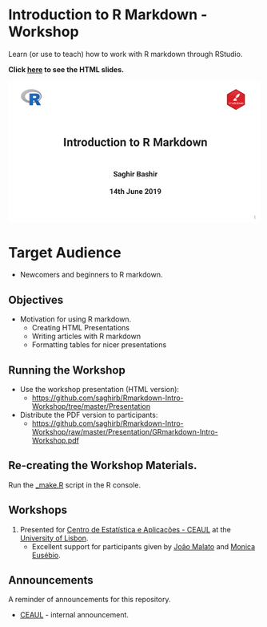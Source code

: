 # Introduction to R Markdown - Workshop

Learn (or use to teach) how to work with R markdown through RStudio.

**Click [here](https://saghirb.github.io/shared/Rmarkdown-Intro-Workshop.html) 
to see the HTML slides.**

[![Title Slide](Presentation/images/Rmarkdown-Intro-Workshop-Title-Slide.png)](https://saghirb.github.io/shared/Rmarkdown-Intro-Workshop.html)

# Target Audience

+ Newcomers and beginners to R markdown.

## Objectives

+ Motivation for using R markdown.
    + Creating HTML Presentations
    + Writing articles with R markdown
    + Formatting tables for nicer presentations

## Running the Workshop 

- Use the workshop presentation (HTML version):
    + https://github.com/saghirb/Rmarkdown-Intro-Workshop/tree/master/Presentation
- Distribute the PDF version to participants:
    + https://github.com/saghirb/Rmarkdown-Intro-Workshop/raw/master/Presentation/GRmarkdown-Intro-Workshop.pdf


## Re-creating the Workshop Materials.

Run the [_make.R](https://github.com/saghirb/Rmarkdown-Intro-Workshop/blob/master/_make.R) 
script in the R console.

## Workshops

1. Presented for [Centro de Estatística e Aplicações - CEAUL](http://ceaul.org/) at 
the [University of Lisbon](https://ciencias.ulisboa.pt/en). 
    + Excellent support for participants given by [João Malato](https://github.com/jtmalato) 
    and [Monica Eusébio](https://github.com/meusebio).


## Announcements

A reminder of announcements for this repository.

- [CEAUL](http://ceaul.org/) - internal announcement.

